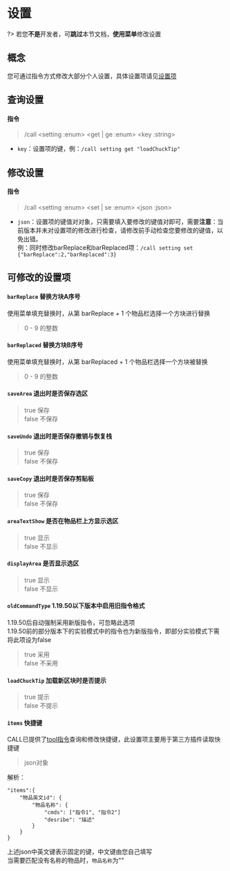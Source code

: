 # 设置

?> 若您**不是**开发者，可**跳过**本节文档，**使用菜单**修改设置

## 概念
您可通过指令方式修改大部分个人设置，具体设置项请见[设置项](#可修改的设置项)

## 查询设置
#### 指令

> /call \<setting :enum\> \<get | ge :enum\> \<key :string\>

- `key`：设置项的键，例：`/call setting get "loadChuckTip"`

## 修改设置
#### 指令

> /call \<setting :enum\> \<set | se :enum\> \<json :json\>

- `json`：设置项的键值对对象，只需要填入要修改的键值对即可，需要**注意**：当前版本并未对设置项的修改进行检查，请修改前手动检查您要修改的键值，以免出错。  
例：同时修改barReplace和barReplaced项：`/call setting set {"barReplace":2,"barReplaced":3}`

## 可修改的设置项
#### `barReplace` 替换方块A序号
使用菜单填充替换时，从第 barReplace + 1 个物品栏选择一个方块进行替换

> 0 - 9 的整数

#### `barReplaced` 替换方块B序号
使用菜单填充替换时，从第 barReplaced + 1 个物品栏选择一个方块被替换

> 0 - 9 的整数

#### `saveArea` 退出时是否保存选区

> true 保存  
> false 不保存

#### `saveUndo` 退出时是否保存撤销与恢复栈

> true 保存  
> false 不保存

#### `saveCopy` 退出时是否保存剪贴板

> true 保存  
> false 不保存

#### `areaTextShow` 是否在物品栏上方显示选区

> true 显示  
> false 不显示

#### `displayArea` 是否显示选区

> true 显示  
> false 不显示

#### `oldCommandType` 1.19.50以下版本中启用旧指令格式
1.19.50后自动强制采用新版指令，可忽略此选项     
1.19.50前的部分版本下的实验模式中的指令也为新版指令，即部分实验模式下需将此项设为false

> true 采用  
> false 不采用

#### `loadChuckTip` 加载新区块时是否提示

> true 提示  
> false 不提示

#### `items` 快捷键
CALL已提供了[tool指令](/user/function/hotkey)查询和修改快捷键，此设置项主要用于第三方插件读取快捷键

> json对象 

解析：
```
"items":{
    "物品英文id": {
        "物品名称": {
            "cmds": ["指令1", "指令2"]
            "desribe": "描述"
        }
    }
}
```
上述json中英文键表示固定的键，中文键由您自己填写  
当需要匹配没有名称的物品时，`物品名称`为""
